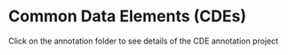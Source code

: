 # Common Data Elements (CDEs)

Click on the annotation folder to see details of the CDE annotation project

